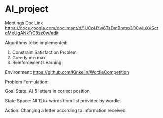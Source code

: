 # AI_project

Meetings Doc Link 
https://docs.google.com/document/d/1UCpHYw6TsDmBmtsx3O0wluXvSctqMeUgANxTrC8sz0w/edit


Algorithms to be implemented:

1. Constraint Satisfaction Problem
2. Greedy min max 
3. Reinforcement Learning



Environment:
https://github.com/Kinkelin/WordleCompetition


Problem Formulation:

Goal State: 
All 5 letters in correct position

State Space:
All 12k+ words from list provided by wordle.

Action:
Changing a letter according to information received. 
